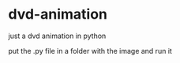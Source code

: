 # dvd-animation
just a dvd animation in python



put the .py file in a folder with the image and run it
